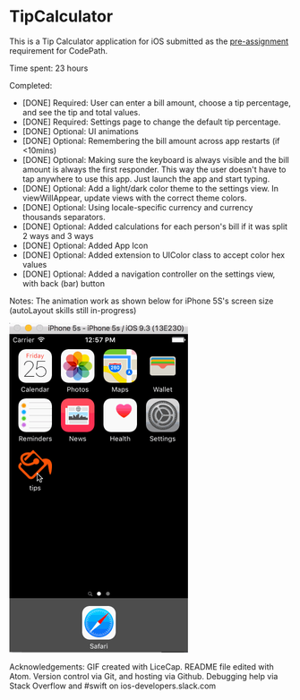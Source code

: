 # TipCalculator

This is a Tip Calculator application for iOS submitted as the [pre-assignment](https://gist.github.com/timothy1ee/7747214) requirement for CodePath.

Time spent: 23 hours

Completed:

* [DONE] Required: User can enter a bill amount, choose a tip percentage, and see the tip and total values.
* [DONE] Required: Settings page to change the default tip percentage.
* [DONE] Optional: UI animations
* [DONE] Optional: Remembering the bill amount across app restarts (if <10mins)
* [DONE] Optional: Making sure the keyboard is always visible and the bill amount is always the first responder. This way the user doesn't have to tap anywhere to use this app. Just launch the app and start typing.
* [DONE] Optional: Add a light/dark color theme to the settings view. In viewWillAppear, update views with the correct theme colors.
* [DONE] Optional: Using locale-specific currency and currency thousands separators.
* [DONE] Optional: Added calculations for each person's bill if it was split 2 ways and 3 ways
* [DONE] Optional: Added App Icon
* [DONE] Optional: Added extension to UIColor class to accept color hex values
* [DONE] Optional: Added a navigation controller on the settings view, with back (bar) button

Notes: The animation work as shown below for iPhone 5S's screen size (autoLayout skills still in-progress)

![Video Walkthrough](just_the_tippr.gif)

Acknowledgements:
GIF created with LiceCap. README file edited with Atom. Version control via Git, and hosting via Github. Debugging help via Stack Overflow and #swift on ios-developers.slack.com
